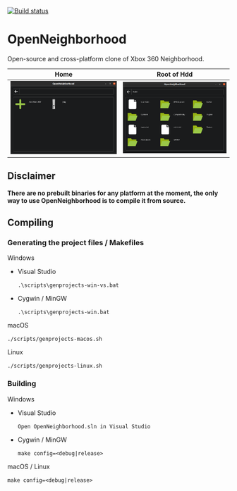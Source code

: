 [![Build status](https://github.com/ClementDreptin/OpenNeighborhood/actions/workflows/build.yml/badge.svg)](https://github.com/ClementDreptin/OpenNeighborhood/actions/workflows/build.yml)

# OpenNeighborhood
Open-source and cross-platform clone of Xbox 360 Neighborhood.

Home | Root of Hdd
--- | ---
<img src="./Resources/Screenshots/home.png" alt="Home"/> | <img src="./Resources/Screenshots/hdd-root.png" alt="Hdd root"/>

## Disclaimer
**There are no prebuilt binaries for any platform at the moment, the only way to use OpenNeighborhood is to compile it from source.**


## Compiling

### Generating the project files / Makefiles

Windows
- Visual Studio
    ```
    .\scripts\genprojects-win-vs.bat
    ```
- Cygwin / MinGW
    ```
    .\scripts\genprojects-win.bat
    ```
macOS
```
./scripts/genprojects-macos.sh
```

Linux
```
./scripts/genprojects-linux.sh
```

### Building

Windows
- Visual Studio
    ```
    Open OpenNeighborhood.sln in Visual Studio
    ```
- Cygwin / MinGW
    ```
    make config=<debug|release>
    ```
macOS / Linux
```
make config=<debug|release>
```
